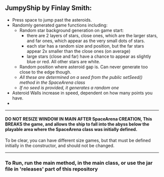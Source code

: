 ## JumpyShip by Finlay Smith:

- Press space to jump past the asteroids.
- Randomly generated game functions including:
    - Random star background generation on game start:
      - there are 2 layers of stars, close ones, which are the larger stars, and far ones, which appear as the very small dots of stars.
      - each star has a random size and position, but the far stars appear 2x smaller than the close ones (on average)
      - large stars (close and far) have a chance to appear as slightly blue or red. All other stars are white.
    - Random position where asteroid gap is. Can never generate too close to the edge though.
    - *All these are determined on a seed from the public setSeed() method in the SpaceArena class*
    - *If no seed is provided, it generates a random one*
- Asteroid Walls increase in speed, dependent on how many points you have.
- 

---
#### DO NOT RESIZE WINDOW IN MAIN AFTER SpaceArena CREATION, This BREAKS the game, and allows the ship to fall into the abyss below the playable area where the SpaceArena class was initially defined.
To be clear, you can have different size games, but that must be defined initially in the constructor, and should not be changed.

---
### To Run, run the main method, in the main class, or use the jar file in 'releases' part of this repository